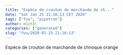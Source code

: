 ```yaml
---
title: "Espèce de crouton de marchande de ch..."
date: "Sat Jan 25 21:16:13 CET 2020"
tags: ["fuu", "pipotron"]
author: m1ch3l
categories: ["generated"]
slug: "fuu/2020-01-25-21:16:13"
---
```


Espèce de crouton de marchande de chnoque orange
